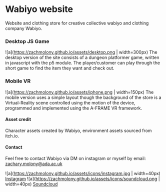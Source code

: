 # Wabiyo website

Website and clothing store for creative collective wabiyo and clothing company Wabiyo. 

### Desktop JS Game

![a](https://zachmolony.github.io/assets/desktop.png | width=300px)
The desktop version of the site consists of a dungeon platformer game, written in javascript with the p5 module. The player/customer can play through the short game to find the item they want and check out.

### Mobile VR

![a](https://zachmolony.github.io/assets/iphone.png | width=150px)
The mobile version uses a simple layout though the background of the store is a Virtual-Reality scene controlled using the motion of the device, programmed and implemented using the A-FRAME VR framework. 

#### Asset credit

Character assets created by Wabiyo, environment assets sourced from itch.io.

#### Contact

Feel free to contact Wabiyo via DM on instagram or myself by email: zachary.molony@ada.ac.uk

![a](https://zachmolony.github.io/assets/icons/instagram.jpg | width=40px)  [Instagram](https://www.instagram.com/wab.iyo/)
![a](https://zachmolony.github.io/assets/icons/soundcloud.png | width=40px) [Soundcloud](https://soundcloud.com/wabiyo)
